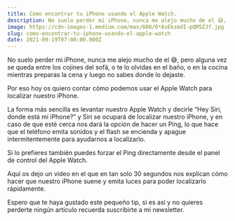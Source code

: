 ```yaml
---
title: Como encontrar tu iPhone usando el Apple Watch.
description: No suelo perder mi iPhone, nunca me alejo mucho de el 😅, pero alguna vez se queda entre los cojines del sofá, o te lo olvidas en el baño…
image: https://cdn-images-1.medium.com/max/800/0*AsEksmdI-pQM5ZJf.jpg
slug: como-encontrar-tu-iphone-usando-el-apple-watch
date: 2021-09-19T07:00:00.000Z
---
```


No suelo perder mi iPhone, nunca me alejo mucho de el 😅, pero alguna vez se queda entre los cojines del sofá, o te lo olvidas en el baño, o en la cocina mientras preparas la cena y luego no sabes donde lo dejaste.

Por eso hoy os quiero contar cómo podemos usar el Apple Watch para localizar nuestro iPhone.

La forma más sencilla es levantar nuestro Apple Watch y decirle “Hey Siri, donde está mi iPhone?” y Siri se ocupará de localizar nuestro iPhone, y en caso de que esté cerca nos dará la opción de hacer un Ping, lo que hace que el teléfono emita sonidos y el flash se encienda y apague intermitentemente para ayudarnos a localizarlo.

Si lo prefieres también puedes forzar el Ping directamente desde el panel de control del Apple Watch.

Aquí os dejo un vídeo en el que en tan solo 30 segundos nos explican cómo hacer que nuestro iPhone suene y emita luces para poder localizarlo rápidamente.

Espero que te haya gustado este pequeño tip, si es así y no quieres perderte ningún artículo recuerda suscribirte a mi newsletter.
